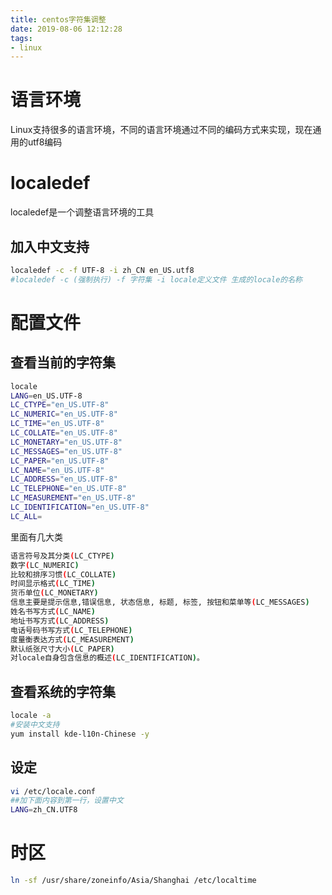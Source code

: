 ```yaml
---
title: centos字符集调整
date: 2019-08-06 12:12:28
tags:
- linux
---
```


# 语言环境

Linux支持很多的语言环境，不同的语言环境通过不同的编码方式来实现，现在通用的utf8编码

<!--more-->

# localedef

localedef是一个调整语言环境的工具

## 加入中文支持

```bash
localedef -c -f UTF-8 -i zh_CN en_US.utf8
#localedef -c (强制执行) -f 字符集 -i locale定义文件 生成的locale的名称
```

# 配置文件

## 查看当前的字符集

```bash
locale
LANG=en_US.UTF-8
LC_CTYPE="en_US.UTF-8"
LC_NUMERIC="en_US.UTF-8"
LC_TIME="en_US.UTF-8"
LC_COLLATE="en_US.UTF-8"
LC_MONETARY="en_US.UTF-8"
LC_MESSAGES="en_US.UTF-8"
LC_PAPER="en_US.UTF-8"
LC_NAME="en_US.UTF-8"
LC_ADDRESS="en_US.UTF-8"
LC_TELEPHONE="en_US.UTF-8"
LC_MEASUREMENT="en_US.UTF-8"
LC_IDENTIFICATION="en_US.UTF-8"
LC_ALL=
```

里面有几大类

```bash
语言符号及其分类(LC_CTYPE)
数字(LC_NUMERIC)
比较和排序习惯(LC_COLLATE)
时间显示格式(LC_TIME)
货币单位(LC_MONETARY)
信息主要是提示信息,错误信息, 状态信息, 标题, 标签, 按钮和菜单等(LC_MESSAGES)
姓名书写方式(LC_NAME)
地址书写方式(LC_ADDRESS)
电话号码书写方式(LC_TELEPHONE)
度量衡表达方式(LC_MEASUREMENT)
默认纸张尺寸大小(LC_PAPER)
对locale自身包含信息的概述(LC_IDENTIFICATION)。
```

## 查看系统的字符集

```bash
locale -a
#安装中文支持
yum install kde-l10n-Chinese -y
```

## 设定

```bash
vi /etc/locale.conf
##加下面内容到第一行，设置中文
LANG=zh_CN.UTF8
```

# 时区

```bash
ln -sf /usr/share/zoneinfo/Asia/Shanghai /etc/localtime
```

